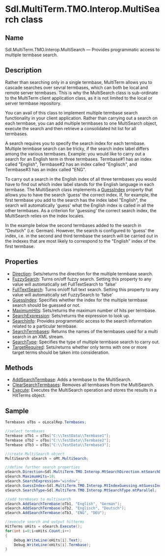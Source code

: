 # Sdl.MultiTerm.TMO.Interop.MultiSearch class

## Name

Sdl.MultiTerm.TMO.Interop.MultiSearch —          Provides programmatic access to multiple termbase search.

## Description

Rather than searching only in a single termbase, MultiTerm allows you to cascade searches over sevral termbases, which can both be local and remote server termbases. This is why the MultiSearch class is sub-ordinate to the MultiTerm client application class, as it is not limited to the local or server termbase repository.

You can avail of this class to implement multiple termbase search functionality in your client application. Rather than carrying out a search on each termbase, you can add multiple termbases to one MultiSearch object, execute the search and then retrieve a consolidated hit list for all termbases.

A search requires you to specify the search index for each termbase. Multiple termbase search can be tricky, if the search index label differs among the various termbases.  Example: you would like to carry out a search for an English term in three termbases. Termbase#1 has an index called "English", Termbase#2 has an index called "Englisch", and Termbase#3 has an index called "ENG".

To carry out a search in the English index of all three termbases you would have to find out which index label stands for the English language in each termbase.
The MultiSearch class implements a [GuessIndex](Sdl.MultiTerm.TMO.Interop.MultiSearch.GuessIndex.md) property that allows you to have the search 'guess' the correct index. If, for example,  the first termbase you add to the search has the index label "English", the search will automatically 'guess' what the English index is called in all the other termbases. As a criterion for 'guessing' the correct search index, the MultiSearch relies on the index locales.

In the example below the second termbases added to the search in "Deutsch" (i.e. German). However, the search is configured to 'guess' the index, i.e. in the second and third termbase the search will be carried out in the indexes that are most likely to correspond to the "English" index of the first termbase.

## Properties

* [Direction](Sdl.MultiTerm.TMO.Interop.MultiSearch.Direction.md): Sets/returns the direction for the multiple termbase search.
* [FuzzySearch](Sdl.MultiTerm.TMO.Interop.MultiSearch.FuzzySearch.md): Turns on/off fuzzy search. Setting this property to any value will automatically set FullTextSearch to 'false'
* [FullTextSearch](Sdl.MultiTerm.TMO.Interop.MultiSearch.FullTextSearch.md): Turns on/off full text search. Setting this property to any value will automatically set FuzzySearch to 'false'
* [GuessIndex](Sdl.MultiTerm.TMO.Interop.MultiSearch.GuessIndex.md): Specifies whether the index for the multiple termbase search should be guessed or not.
* [MaximumHits](Sdl.MultiTerm.TMO.Interop.MultiSearch.MaximumHits.md): Sets/returns the maximum number of hits per termbase.
* [SearchExpression](Sdl.MultiTerm.TMO.Interop.MultiSearch.SearchExpression.md): Sets/returns the expression to look up.
* [SearchInfo](Sdl.MultiTerm.TMO.Interop.MultiSearch.SearchInfo.md): Provides programmatic access to the search information related to a particular termbase.
* [SearchTermbases](Sdl.MultiTerm.TMO.Interop.MultiSearch.SearchTermbases.md): Returns the names of the termbases used for a multi search in an XML stream.
* [SearchType](Sdl.MultiTerm.TMO.Interop.MultiSearch.SearchType.md): Specifies the type of multiple termbase search to carry out.
* [TargetRequired](Sdl.MultiTerm.TMO.Interop.MultiSearch.TargetRequired.md): Sets/returns whether only terms with one or more target terms should be taken into consideration.


## Methods

* [AddSearchTermbase](Sdl.MultiTerm.TMO.Interop.MultiSearch.AddSearchTermbase.md): Adds a termbase to the MultiSearch.
* [ClearSearchTermbases](Sdl.MultiTerm.TMO.Interop.MultiSearch.ClearSearchTermbases.md): Removes all termbases from the MultiSearch.
* [Execute](Sdl.MultiTerm.TMO.Interop.MultiSearch.Execute.md): Executes the MultiSearch operation and stores the results in a HitTerms object.


## Sample


```cs
Termbases oTbs = oLocalRep.Termbases;

//select termbases
Termbase oTb1 = oTbs["C:\\TestData\\Termbase1"];
Termbase oTb2 = oTbs["C:\\TestData\\Termbase2"];
Termbase oTb3 = oTbs["C:\\TestData\\Termbase3"];

//create MultiSearch object
MultiSearch oSearch = oMt.MultiSearch;

//define further search properties
oSearch.Direction=Sdl.MultiTerm.TMO.Interop.MtSearchDirection.mtSearchDown;
oSearch.MaximumHits=10;
oSearch.SearchExpression="window";
oSearch.GuessIndex=Sdl.MultiTerm.TMO.Interop.MtIndexGuessing.mtGuessIndex;
oSearch.SearchType=Sdl.MultiTerm.TMO.Interop.MtSearchType.mtParallel;

//add termbases to multisearch
oSearch.AddSearchTermbase(oTb1, "English", "German");
oSearch.AddSearchTermbase(oTb2, "Englisch", "Deutsch");
oSearch.AddSearchTermbase(oTb3, "ENG", "DEU");

//execute search and output hitterms
HitTerms oHits = oSearch.Execute();
for(int i=0;i<oHits.Count;i++)
{
  	Debug.WriteLine(oHits[i].Text);
  	Debug.WriteLine(oHits[i].Termbase);
}
```

